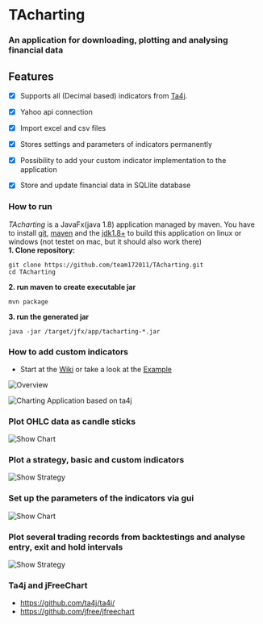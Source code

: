 # TAcharting
### An application for downloading, plotting and analysing financial data

## Features
- [x] Supports all (Decimal based) indicators from [Ta4j](https://github.com/ta4j/ta4j).
- [x] Yahoo api connection
- [x] Import excel and csv files
- [x] Stores settings and parameters of indicators permanently
- [x] Possibility to add your custom indicator implementation to the application

- [x] Store and update financial data in SQLlite database

### How to run
_TAcharting_ is a JavaFx(java 1.8) application managed by maven. You have to install [git](https://git-scm.com/downloads), [maven](https://maven.apache.org/download.cgi) and the [jdk1.8+](http://www.oracle.com/technetwork/java/javase/downloads/jdk8-downloads-2133151.html)
to build this application on 
linux or windows (not testet on mac, but it should also work there)<br>
**1. Clone repository:**
```
git clone https://github.com/team172011/TAcharting.git
cd TAcharting
``` 
**2. run maven to create executable jar**
````git
mvn package
````
**3. run the generated jar**
````git
java -jar /target/jfx/app/tacharting-*.jar

````

### How to add custom indicators
* Start at the [Wiki](https://github.com/team172011/ta4j-charting/wiki) or take a look at the [Example](https://github.com/team172011/ta4j-charting/blob/master/src/example/Example.java)

![Overview](https://github.com/team172011/ta4j-charting/blob/master/src/main/java/org/sjwimmer/tacharting/data/screenshots/overview.png)

![Charting Application based on ta4j](https://github.com/team172011/ta4j-charting/blob/master/src/main/java/org/sjwimmer/tacharting/data/screenshots/showOtherIndicators.png)


### Plot OHLC data as candle sticks
![Show Chart](https://github.com/team172011/ta4j-charting/blob/master/src/main/java/org/sjwimmer/tacharting/data/screenshots/show_graph.png)

### Plot a strategy, basic and custom indicators
![Show Strategy](https://github.com/team172011/ta4j-charting/blob/master/src/main/java/org/sjwimmer/tacharting/data/screenshots/show_strategy.png)

### Set up the parameters of the indicators via gui
![Show Chart](https://github.com/team172011/ta4j-charting/blob/master/src/main/java/org/sjwimmer/tacharting/data/screenshots/IndicatorSettings.PNG)

### Plot several trading records from backtestings and analyse entry, exit and hold intervals
![Show Strategy](https://github.com/team172011/ta4j-charting/blob/master/src/main/java/org/sjwimmer/tacharting/data/screenshots/plotRecord.png)

### Ta4j and jFreeChart
* https://github.com/ta4j/ta4j/
* https://github.com/jfree/jfreechart
